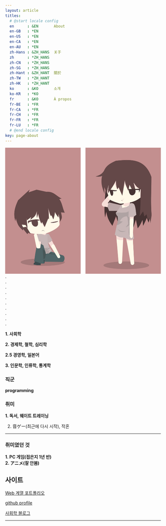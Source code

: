 ```yaml
---
layout: article
titles:
  # @start locale config
  en      : &EN       About
  en-GB   : *EN
  en-US   : *EN
  en-CA   : *EN
  en-AU   : *EN
  zh-Hans : &ZH_HANS  关于
  zh      : *ZH_HANS
  zh-CN   : *ZH_HANS
  zh-SG   : *ZH_HANS
  zh-Hant : &ZH_HANT  關於
  zh-TW   : *ZH_HANT
  zh-HK   : *ZH_HANT
  ko      : &KO       소개
  ko-KR   : *KO
  fr      : &KO       À propos
  fr-BE   : *FR
  fr-CA   : *FR
  fr-CH   : *FR
  fr-FR   : *FR
  fr-LU   : *FR
  # @end locale config
key: page-about
---
```


<img align="right" class="image image--xl" src="\INTP.png"/>

.  
.  
.  
.  
.  
.  
.  
.  
.  
.  

**1. 사회학**  

**2. 경제학, 철학, 심리학**  

**2.5 경영학, 일본어**  

**3. 인문학, 인류학, 통계학**




### 직군
**programming**



### 취미

**1. 독서, 웨이트 트레이닝**  

2. 音ゲー(최근에 다시 시작), 작혼
   
     
       
---

### 취미였던 것

**1. PC 게임(접은지 1년 반)**  
**2. アニメ(잘 안봄)**  


  

  


## 사이트
[Web 계열 포트폴리오](https://dongsub-joung.github.io/web/result/intro.html)  

[github profile](https://github.com/dongsub-joung)  

[사회학 블로그](https://intp-sociology.tistory.com/)  






---
